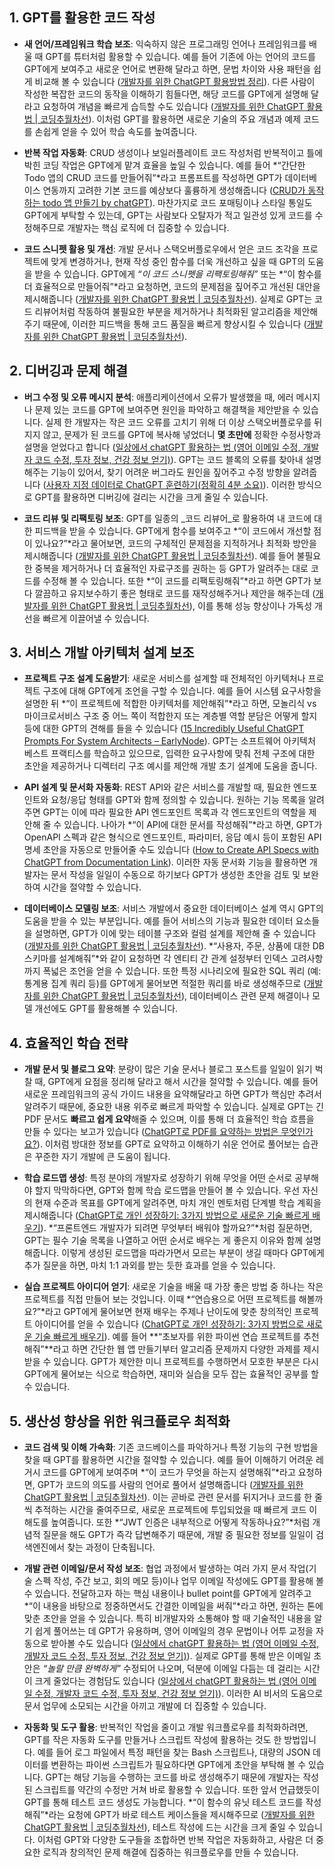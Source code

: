 ## 1. GPT를 활용한 코드 작성

- **새 언어/프레임워크 학습 보조**: 익숙하지 않은 프로그래밍 언어나 프레임워크를 배울 때 GPT를 튜터처럼 활용할 수 있습니다. 예를 들어 기존에 아는 언어의 코드를 GPT에게 보여주고 새로운 언어로 변환해 달라고 하면, 문법 차이와 사용 패턴을 쉽게 비교해 볼 수 있습니다 ([개발자를 위한 ChatGPT 활용방법 정리](https://www.gpters.org/dev/post/summary-how-use-chatgpt-WiBlOvZCbbDDO3Y#:~:text=%27ChatGPT%ED%94%84%EB%A1%AC%ED%94%84%ED%8A%B8%27%20%EC%95%84%EB%9E%98%20Python%20code%EB%A5%BC%20Golang%EC%BD%94%EB%93%9C%EB%A1%9C,%EC%8B%A4%EC%A0%9C%EC%BD%94%EB%93%9C)). 다른 사람이 작성한 복잡한 코드의 동작을 이해하기 힘들다면, 해당 코드를 GPT에게 설명해 달라고 요청하여 개념을 빠르게 습득할 수도 있습니다 ([개발자를 위한 ChatGPT 활용법 | 코딩추월차선](https://www.developerfastlane.com/blog/chatgpt-application-guide-for-developers-part1#:~:text=1)). 이처럼 GPT를 활용하면 새로운 기술의 주요 개념과 예제 코드를 손쉽게 얻을 수 있어 학습 속도를 높여줍니다.
    
- **반복 작업 자동화**: CRUD 생성이나 보일러플레이트 코드 작성처럼 반복적이고 틀에 박힌 코딩 작업은 GPT에게 맡겨 효율을 높일 수 있습니다. 예를 들어 *“간단한 Todo 앱의 CRUD 코드를 만들어줘”*라고 프롬프트를 작성하면 GPT가 데이터베이스 연동까지 고려한 기본 코드를 예상보다 훌륭하게 생성해줍니다 ([CRUD가 동작하는 todo 앱 만들기 by chatGPT](https://cholol.tistory.com/584#:~:text=%EC%97%AC%EA%B8%B0%20%EC%9C%84%EC%97%90%EA%B9%8C%EC%A7%80%20%EA%B0%80%20chatGPT%ED%95%9C%ED%85%8C%20,%EA%B7%B8%EB%83%A5%20stack%20overflow%EC%A0%95%EB%8F%84%EC%9D%98%20%EB%8A%90%EB%82%8C%EC%9D%B4%EB%9E%84%EA%B9%8C)). 마찬가지로 코드 포매팅이나 스타일 통일도 GPT에게 부탁할 수 있는데, GPT는 사람보다 오탈자가 적고 일관성 있게 코드를 수정해주므로 개발자는 핵심 로직에 더 집중할 수 있습니다.
    
- **코드 스니펫 활용 및 개선**: 개발 문서나 스택오버플로우에서 얻은 코드 조각을 프로젝트에 맞게 변경하거나, 현재 작성 중인 함수를 더욱 개선하고 싶을 때 GPT의 도움을 받을 수 있습니다. GPT에게 _“이 코드 스니펫을 리팩토링해줘”_ 또는 *“이 함수를 더 효율적으로 만들어줘”*라고 요청하면, 코드의 문제점을 짚어주고 개선된 대안을 제시해줍니다 ([개발자를 위한 ChatGPT 활용법 | 코딩추월차선](https://www.developerfastlane.com/blog/chatgpt-application-guide-for-developers-part1#:~:text=ChatGPT%EB%A5%BC%20%EC%82%AC%EC%9A%A9%ED%95%98%EC%97%AC%20%EC%BD%94%EB%93%9C%EB%A5%BC%20%EB%A6%AC%ED%8E%99%ED%86%A0%EB%A7%81%ED%95%98%EA%B1%B0%EB%82%98%2C%20%EB%8D%94,%EB%8C%80%ED%95%9C%20%EC%A0%9C%EC%95%88%EC%9D%84%20%EC%96%BB%EC%9D%84%20%EC%88%98%20%EC%9E%88%EC%8A%B5%EB%8B%88%EB%8B%A4)). 실제로 GPT는 코드 리뷰어처럼 작동하여 불필요한 부분을 제거하거나 최적화된 알고리즘을 제안해주기 때문에, 이러한 피드백을 통해 코드 품질을 빠르게 향상시킬 수 있습니다 ([개발자를 위한 ChatGPT 활용법 | 코딩추월차선](https://www.developerfastlane.com/blog/chatgpt-application-guide-for-developers-part1#:~:text=%EC%98%A4%EB%8A%98%EC%9D%80%20%EC%A0%9C%EA%B0%80%20%EC%9E%90%EC%A3%BC%20%EC%82%AC%EC%9A%A9%ED%95%98%EB%8A%94%20ChatGPT,%EB%B3%B4%EC%8B%9C%EA%B3%A0%20%EB%A7%8E%EC%9D%80%20%EB%8F%84%EC%9B%80%EC%9D%B4%20%EB%90%98%EC%85%A8%EC%9C%BC%EB%A9%B4%20%EC%A2%8B%EA%B2%A0%EC%8A%B5%EB%8B%88%EB%8B%A4)).
    

## 2. 디버깅과 문제 해결

- **버그 수정 및 오류 메시지 분석**: 애플리케이션에서 오류가 발생했을 때, 에러 메시지나 문제 있는 코드를 GPT에 보여주면 원인을 파악하고 해결책을 제안받을 수 있습니다. 실제 한 개발자는 작은 코드 오류를 고치기 위해 더 이상 스택오버플로우를 뒤지지 않고, 문제가 된 코드를 GPT에 복사해 넣었더니 **몇 초만에** 정확한 수정사항과 설명을 얻었다고 합니다 ([일상에서 chatGPT 활용하는 법 (영어 이메일 수정, 개발자 코드 수정, 투자 정보, 건강 정보 얻기)](https://devlee.tistory.com/332#:~:text=%EC%9D%B4%EA%B1%B4%20%EC%A0%95%EB%A7%90%20%EB%AC%B4%EC%84%9C%EC%9A%B8%20%EC%A0%95%EB%8F%84%EB%A1%9C%20%EB%8F%84%EC%9B%80%EC%9D%B4,%EB%92%A4%EC%A7%80%EA%B1%B0%EB%82%98%20%EC%97%84%EC%B2%AD%EB%82%9C%20%EA%B5%AC%EA%B8%80%EB%A7%81%EC%9D%84%20%ED%96%88%EC%96%B4%EC%95%BC%20%ED%96%88%EB%8B%A4%EB%A9%B4)). GPT는 코드 블록의 오류를 찾아내 설명해주는 기능이 있어서, 찾기 어려운 버그라도 원인을 짚어주고 수정 방향을 알려줍니다 ([사용자 지정 데이터로 ChatGPT 훈련하기(정확히 4분 소요)](https://textcortex.com/ko/post/train-chatgpt-on-custom-data#:~:text=ChatGPT%EC%9D%98%20%EB%98%90%20%EB%8B%A4%EB%A5%B8%20%EA%B8%B0%EB%8A%A5%EC%9D%80%20%EC%BD%94%EB%93%9C,%EC%B1%97%EB%B4%87%EC%9D%84%20%ED%9B%88%EB%A0%A8%EC%8B%9C%ED%82%A4%EB%8A%94%20%EB%B0%A9%EB%B2%95%EC%97%90%20%EB%8C%80%ED%95%B4%20%EC%95%8C%EC%95%84%EB%B3%B4%EA%B2%A0%EC%8A%B5%EB%8B%88%EB%8B%A4)). 이러한 방식으로 GPT를 활용하면 디버깅에 걸리는 시간을 크게 줄일 수 있습니다.
    
- **코드 리뷰 및 리팩토링 보조**: GPT를 일종의 _코드 리뷰어_로 활용하여 내 코드에 대한 피드백을 받을 수 있습니다. GPT에게 함수를 보여주고 *“이 코드에서 개선할 점이 있나요?”*라고 물어보면, 코드의 구체적인 문제점을 지적하거나 최적화 방안을 제시해줍니다 ([개발자를 위한 ChatGPT 활용법 | 코딩추월차선](https://www.developerfastlane.com/blog/chatgpt-application-guide-for-developers-part1#:~:text=2)). 예를 들어 불필요한 중복을 제거하거나 더 효율적인 자료구조를 권하는 등 GPT가 알려주는 대로 코드를 수정해 볼 수 있습니다. 또한 *“이 코드를 리팩토링해줘”*라고 하면 GPT가 보다 깔끔하고 유지보수하기 좋은 형태로 코드를 재작성해주거나 제안을 해주는데 ([개발자를 위한 ChatGPT 활용법 | 코딩추월차선](https://www.developerfastlane.com/blog/chatgpt-application-guide-for-developers-part1#:~:text=3)), 이를 통해 성능 향상이나 가독성 개선을 빠르게 이끌어낼 수 있습니다.
    

## 3. 서비스 개발 아키텍처 설계 보조

- **프로젝트 구조 설계 도움받기**: 새로운 서비스를 설계할 때 전체적인 아키텍처나 프로젝트 구조에 대해 GPT에게 조언을 구할 수 있습니다. 예를 들어 시스템 요구사항을 설명한 뒤 *“이 프로젝트에 적합한 아키텍처를 제안해줘”*라고 하면, 모놀리식 vs 마이크로서비스 구조 중 어느 쪽이 적합한지 또는 계층별 역할 분담은 어떻게 할지 등에 대한 GPT의 견해를 들을 수 있습니다 ([15 Incredibly Useful ChatGPT Prompts For System Architects – EarlyNode](https://earlynode.com/prompt-engineering/chatgpt-prompts-for-system-architects#:~:text=Software%20Architecture%20Design%3A)). GPT는 소프트웨어 아키텍처 베스트 프랙티스를 학습하고 있으므로, 입력한 요구사항에 맞춰 전체 구조에 대한 초안을 제공하거나 디렉터리 구조 예시를 제안해 개발 초기 설계에 도움을 줍니다.
    
- **API 설계 및 문서화 자동화**: REST API와 같은 서비스를 개발할 때, 필요한 엔드포인트와 요청/응답 형태를 GPT와 함께 정의할 수 있습니다. 원하는 기능 목록을 알려주면 GPT는 이에 따라 필요한 API 엔드포인트 목록과 각 엔드포인트의 역할을 제안해 줄 수 있습니다. 나아가 *“이 API에 대한 문서를 작성해줘”*라고 하면, GPT가 OpenAPI 스펙과 같은 형식으로 엔드포인트, 파라미터, 응답 예시 등이 포함된 API 명세 초안을 자동으로 만들어줄 수도 있습니다 ([How to Create API Specs with ChatGPT from Documentation Link](https://www.blobr.io/post/create-api-specs-chatgpt#:~:text=Once%20the%20principles%20mentioned%20above,examples%2C%20and%20informative%20error%20messages)). 이러한 자동 문서화 기능을 활용하면 개발자는 문서 작성을 일일이 수동으로 하기보다 GPT가 생성한 초안을 검토 및 보완하여 시간을 절약할 수 있습니다.
    
- **데이터베이스 모델링 보조**: 서비스 개발에서 중요한 데이터베이스 설계 역시 GPT의 도움을 받을 수 있는 부분입니다. 예를 들어 서비스의 기능과 필요한 데이터 요소들을 설명하면, GPT가 이에 맞는 테이블 구조와 컬럼 설계를 제안해 줄 수 있습니다 ([개발자를 위한 ChatGPT 활용법 | 코딩추월차선](https://www.developerfastlane.com/blog/chatgpt-application-guide-for-developers-part1#:~:text=%EB%8D%B0%EC%9D%B4%ED%84%B0%EB%B2%A0%EC%9D%B4%EC%8A%A4%20%EC%84%A4%EA%B3%84%EC%97%90%20%EA%B4%80%ED%95%9C%20%EC%A1%B0%EC%96%B8%EC%9D%B4%EB%82%98%20SQL,%EB%B0%A9%EB%B2%95%EC%97%90%20%EB%8C%80%ED%95%B4%20%EB%AC%BC%EC%96%B4%EB%B3%BC%20%EC%88%98%20%EC%9E%88%EC%8A%B5%EB%8B%88%EB%8B%A4)). *“사용자, 주문, 상품에 대한 DB 스키마를 설계해줘”*와 같이 요청하면 각 엔티티 간 관계 설정부터 인덱스 고려사항까지 폭넓은 조언을 얻을 수 있습니다. 또한 특정 시나리오에 필요한 SQL 쿼리 (예: 통계용 집계 쿼리 등)를 GPT에게 물어보면 적절한 쿼리를 바로 생성해주므로 ([개발자를 위한 ChatGPT 활용법 | 코딩추월차선](https://www.developerfastlane.com/blog/chatgpt-application-guide-for-developers-part1#:~:text=%EB%8D%B0%EC%9D%B4%ED%84%B0%EB%B2%A0%EC%9D%B4%EC%8A%A4%20%EC%84%A4%EA%B3%84%EC%97%90%20%EA%B4%80%ED%95%9C%20%EC%A1%B0%EC%96%B8%EC%9D%B4%EB%82%98%20SQL,%EB%B0%A9%EB%B2%95%EC%97%90%20%EB%8C%80%ED%95%B4%20%EB%AC%BC%EC%96%B4%EB%B3%BC%20%EC%88%98%20%EC%9E%88%EC%8A%B5%EB%8B%88%EB%8B%A4)), 데이터베이스 관련 문제 해결이나 모델 개선에도 GPT를 활용해볼 수 있습니다.
    

## 4. 효율적인 학습 전략

- **개발 문서 및 블로그 요약**: 분량이 많은 기술 문서나 블로그 포스트를 일일이 읽기 벅찰 때, GPT에게 요점을 정리해 달라고 해서 시간을 절약할 수 있습니다. 예를 들어 새로운 프레임워크의 공식 가이드 내용을 요약해달라고 하면 GPT가 핵심만 추려서 알려주기 때문에, 중요한 내용 위주로 빠르게 파악할 수 있습니다. 실제로 GPT는 긴 PDF 문서도 **빠르고 쉽게 요약**해줄 수 있으며, 이를 통해 더 효율적인 학습 흐름을 만들 수 있다는 보고가 있습니다 ([ChatGPT로 PDF를 요약하는 방법은 무엇인가요?](https://textcortex.com/ko/post/summarize-pdf-with-chatgpt#:~:text=,%EC%9E%88%EC%9C%BC%EB%A9%B4%20%EC%89%BD%EA%B2%8C%20%EC%82%AC%EC%9A%A9%ED%95%A0%20%EC%88%98%20%EC%9E%88%EC%8A%B5%EB%8B%88%EB%8B%A4)). 이처럼 방대한 정보를 GPT로 요약하고 이해하기 쉬운 언어로 풀어보는 습관은 꾸준한 자기 개발에 큰 도움이 됩니다.
    
- **학습 로드맵 생성**: 특정 분야의 개발자로 성장하기 위해 무엇을 어떤 순서로 공부해야 할지 막막하다면, GPT와 함께 학습 로드맵을 만들어 볼 수 있습니다. 우선 자신의 현재 수준과 목표를 GPT에게 알려주면, 마치 개인 멘토처럼 단계별 학습 계획을 제시해줍니다 ([ChatGPT로 개인 성장하기: 3가지 방법으로 새로운 기술 빠르게 배우기](https://amystip.com/680#:~:text=%EB%A8%BC%EC%A0%80%2C%20ChatGPT%EC%97%90%EA%B2%8C%20%EC%97%AC%EB%9F%AC%EB%B6%84%EC%9D%98%20%ED%95%99%EC%8A%B5%20%EB%AA%A9%ED%91%9C%EC%99%80,%EB%8B%A8%EA%B3%84%EB%B3%84%20%ED%95%99%EC%8A%B5%20%EA%B3%84%ED%9A%8D%EC%9D%84%20%EC%A0%9C%EC%95%88%ED%95%B4%EC%A4%84%20%EA%B1%B0%EC%98%88%EC%9A%94)). *“프론트엔드 개발자가 되려면 무엇부터 배워야 할까요?”*처럼 질문하면, GPT는 필수 기술 목록을 나열하고 어떤 순서로 배우는 게 좋은지 이유와 함께 설명해줍니다. 이렇게 생성된 로드맵을 따라가면서 모르는 부분이 생길 때마다 GPT에게 추가 질문을 하면, 마치 1:1 과외를 받는 듯한 효과를 얻을 수 있습니다.
    
- **실습 프로젝트 아이디어 얻기**: 새로운 기술을 배울 때 가장 좋은 방법 중 하나는 작은 프로젝트를 직접 만들어 보는 것입니다. 이때 *“연습용으로 어떤 프로젝트를 해볼까요?”*라고 GPT에게 물어보면 현재 배우는 주제나 난이도에 맞춘 창의적인 프로젝트 아이디어를 얻을 수 있습니다 ([ChatGPT로 개인 성장하기: 3가지 방법으로 새로운 기술 빠르게 배우기](https://amystip.com/680#:~:text=%EB%98%90%ED%95%9C%2C%20ChatGPT%EB%A5%BC%20%ED%86%B5%ED%95%B4%20%ED%95%99%EC%8A%B5%20%EC%9E%90%EB%A3%8C%EB%8F%84,%EB%A7%8E%EC%9D%80%20%EC%84%A0%EB%B0%B0%EA%B0%80%20%EC%A1%B0%EC%96%B8%ED%95%B4%EC%A3%BC%EB%8A%94%20%EA%B2%83%EA%B3%BC%20%EA%B0%99%EC%95%84%EC%9A%94)). 예를 들어 **“초보자를 위한 파이썬 연습 프로젝트를 추천해줘”**라고 하면 간단한 웹 앱 만들기부터 알고리즘 문제까지 다양한 과제를 제시받을 수 있습니다. GPT가 제안한 미니 프로젝트를 수행하면서 모호한 부분은 다시 GPT에게 물어보는 식으로 학습하면, 재미와 실습을 모두 잡는 효율적인 공부를 할 수 있습니다.
    

## 5. 생산성 향상을 위한 워크플로우 최적화

- **코드 검색 및 이해 가속화**: 기존 코드베이스를 파악하거나 특정 기능의 구현 방법을 찾을 때 GPT를 활용하면 시간을 절약할 수 있습니다. 예를 들어 이해하기 어려운 레거시 코드를 GPT에게 보여주며 *“이 코드가 무엇을 하는지 설명해줘”*라고 요청하면, GPT가 코드의 의도를 사람의 언어로 풀어서 설명해줍니다 ([개발자를 위한 ChatGPT 활용법 | 코딩추월차선](https://www.developerfastlane.com/blog/chatgpt-application-guide-for-developers-part1#:~:text=1)). 이는 곧바로 관련 문서를 뒤지거나 코드를 한 줄씩 추적하는 시간을 줄여주므로, 새로운 프로젝트에 투입되었을 때 빠르게 코드 이해도를 높여줍니다. 또한 *“JWT 인증은 내부적으로 어떻게 작동하나요?”*처럼 개념적 질문을 해도 GPT가 즉각 답변해주기 때문에, 개발 중 필요한 정보를 일일이 검색엔진에서 찾는 과정이 단축됩니다.
    
- **개발 관련 이메일/문서 작성 보조**: 협업 과정에서 발생하는 여러 가지 문서 작업(기술 스펙 작성, 주간 보고, 회의 메모 등)이나 업무 이메일 작성에도 GPT를 활용해 볼 수 있습니다. 전달하고자 하는 핵심 내용이나 bullet point를 GPT에게 알려주고 *“이 내용을 바탕으로 정중하면서도 간결한 이메일을 써줘”*라고 하면, 원하는 톤에 맞춘 초안을 얻을 수 있습니다. 특히 비개발자와 소통해야 할 때 기술적인 내용을 알기 쉽게 풀어쓰는 데 GPT가 유용하며, 영어 이메일의 경우 문법이나 어투 교정을 자동으로 받아볼 수도 있습니다 ([일상에서 chatGPT 활용하는 법 (영어 이메일 수정, 개발자 코드 수정, 투자 정보, 건강 정보 얻기)](https://devlee.tistory.com/332#:~:text=%ED%95%98%EC%A7%80%EB%A7%8C%20chatGPT%EC%97%90%EA%B2%8C%20%27%EC%9D%B4%EA%B1%B0%20%EA%B4%9C%EC%B0%AE%EC%95%84%3F%20%ED%8F%AC%EB%A9%80%ED%95%B4%3F%27,%EB%9D%BC%EB%8A%94%20%EC%A7%88%EB%AC%B8%EA%B3%BC%20%ED%95%A8%EA%BB%98)). 실제로 GPT를 통해 받은 이메일 초안은 _“놀랄 만큼 완벽하게”_ 수정되어 나오며, 덕분에 이메일 다듬는 데 걸리는 시간이 크게 줄었다는 경험담도 있습니다 ([일상에서 chatGPT 활용하는 법 (영어 이메일 수정, 개발자 코드 수정, 투자 정보, 건강 정보 얻기)](https://devlee.tistory.com/332#:~:text=%ED%95%98%EC%A7%80%EB%A7%8C%20chatGPT%EC%97%90%EA%B2%8C%20%27%EC%9D%B4%EA%B1%B0%20%EA%B4%9C%EC%B0%AE%EC%95%84%3F%20%ED%8F%AC%EB%A9%80%ED%95%B4%3F%27,%EB%9D%BC%EB%8A%94%20%EC%A7%88%EB%AC%B8%EA%B3%BC%20%ED%95%A8%EA%BB%98)). 이러한 AI 비서의 도움으로 문서 업무에 소모되는 시간을 아끼고 개발에 더 집중할 수 있습니다.
    
- **자동화 및 도구 활용**: 반복적인 작업을 줄이고 개발 워크플로우를 최적화하려면, GPT를 작은 자동화 도구를 만들거나 스크립트 작성에 활용하는 것도 한 방법입니다. 예를 들어 로그 파일에서 특정 패턴을 찾는 Bash 스크립트나, 대량의 JSON 데이터를 변환하는 파이썬 스크립트가 필요하다면 GPT에게 초안을 부탁해 볼 수 있습니다. GPT는 해당 기능을 수행하는 코드를 바로 생성해주기 때문에 개발자는 작성된 스크립트를 약간의 수정만 거쳐 바로 활용할 수 있습니다. 또한 앞서 언급했듯이 GPT를 통해 테스트 코드 생성도 가능합니다. *“이 함수의 유닛 테스트 코드를 작성해줘”*라는 요청에 GPT가 바로 테스트 케이스들을 제시해주므로 ([개발자를 위한 ChatGPT 활용법 | 코딩추월차선](https://www.developerfastlane.com/blog/chatgpt-application-guide-for-developers-part1#:~:text=ChatGPT%EB%8A%94%20%ED%85%8C%EC%8A%A4%ED%8A%B8%20%EC%BD%94%EB%93%9C%EB%A5%BC%20%EC%9E%91%EC%84%B1%ED%95%98%EB%8A%94%20%EB%8D%B0%EB%8F%84,%EB%8C%80%ED%95%9C%20%EC%A0%9C%EC%95%88%EC%9D%84%20%EC%96%BB%EC%9D%84%20%EC%88%98%20%EC%9E%88%EC%8A%B5%EB%8B%88%EB%8B%A4)), 테스트 작성에 드는 시간을 크게 줄일 수 있습니다. 이처럼 GPT와 다양한 도구들을 조합하면 반복 작업은 자동화하고, 사람은 더 중요한 로직과 창의적인 문제 해결에 집중하는 워크플로우를 만들 수 있습니다.